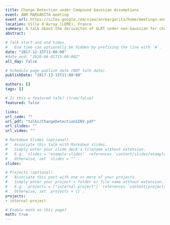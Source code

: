 ```yaml
---
title: Change Detection under Compound Gaussian Assumptions
event: ANR MARGARITA meeting
event_url: https://sites.google.com/view/anrmargarita/home/meetings-and-presentations
location: Ville d'Avray (LEME), France
summary: A talk about the derivaiton of GLRT under non-Gaussian for change detection problem.
abstract:

# Talk start and end times.
#   End time can optionally be hidden by prefixing the line with `#`.
date: "2017-12-15T11:00:00"
#date_end: "2030-06-01T15:00:00Z"
all_day: false

# Schedule page publish date (NOT talk date).
publishDate: "2017-12-15T11:00:00"

authors: []
tags: []

# Is this a featured talk? (true/false)
featured: false

links:
url_code: ""
url_pdf: "talks/ChangeDetectionSIRV.pdf"
url_slides: ""
url_video: ""

# Markdown Slides (optional).
#   Associate this talk with Markdown slides.
#   Simply enter your slide deck's filename without extension.
#   E.g. `slides = "example-slides"` references `content/slides/example-slides.md`.
#   Otherwise, set `slides = ""`.
slides:

# Projects (optional).
#   Associate this post with one or more of your projects.
#   Simply enter your project's folder or file name without extension.
#   E.g. `projects = ["internal-project"]` references `content/project/deep-learning/index.md`.
#   Otherwise, set `projects = []`.
projects:
- internal-project

# Enable math on this page?
math: true
---
```

